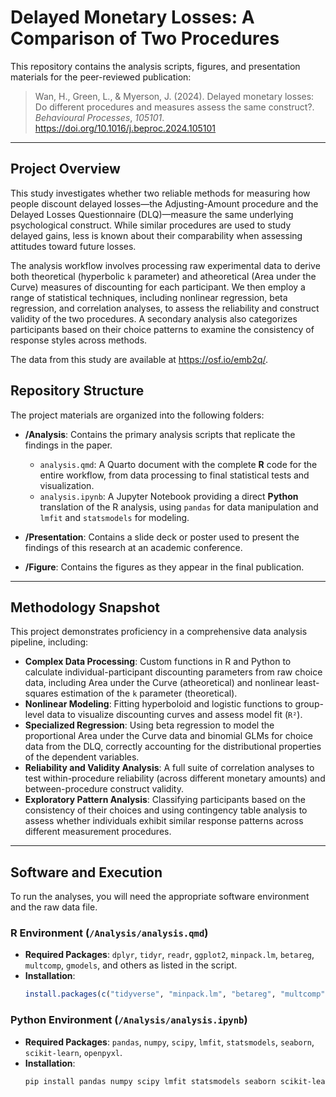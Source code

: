 # Delayed Monetary Losses: A Comparison of Two Procedures

This repository contains the analysis scripts, figures, and presentation materials for the peer-reviewed publication:

> Wan, H., Green, L., & Myerson, J. (2024). Delayed monetary losses: Do different procedures and measures assess the same construct?. *Behavioural Processes*, *105101*. https://doi.org/10.1016/j.beproc.2024.105101

---

## Project Overview

This study investigates whether two reliable methods for measuring how people discount delayed losses—the Adjusting-Amount procedure and the Delayed Losses Questionnaire (DLQ)—measure the same underlying psychological construct. While similar procedures are used to study delayed gains, less is known about their comparability when assessing attitudes toward future losses.

The analysis workflow involves processing raw experimental data to derive both theoretical (hyperbolic `k` parameter) and atheoretical (Area under the Curve) measures of discounting for each participant. We then employ a range of statistical techniques, including nonlinear regression, beta regression, and correlation analyses, to assess the reliability and construct validity of the two procedures. A secondary analysis also categorizes participants based on their choice patterns to examine the consistency of response styles across methods.

The data from this study are available at <https://osf.io/emb2q/>.

## Repository Structure

The project materials are organized into the following folders:

* **/Analysis**: Contains the primary analysis scripts that replicate the findings in the paper.
    * `analysis.qmd`: A Quarto document with the complete **R** code for the entire workflow, from data processing to final statistical tests and visualization.
    * `analysis.ipynb`: A Jupyter Notebook providing a direct **Python** translation of the R analysis, using `pandas` for data manipulation and `lmfit` and `statsmodels` for modeling.

* **/Presentation**: Contains a slide deck or poster used to present the findings of this research at an academic conference.

* **/Figure**: Contains the figures as they appear in the final publication.

---

## Methodology Snapshot

This project demonstrates proficiency in a comprehensive data analysis pipeline, including:

* **Complex Data Processing**: Custom functions in R and Python to calculate individual-participant discounting parameters from raw choice data, including Area under the Curve (atheoretical) and nonlinear least-squares estimation of the `k` parameter (theoretical).
* **Nonlinear Modeling**: Fitting hyperboloid and logistic functions to group-level data to visualize discounting curves and assess model fit (`R²`).
* **Specialized Regression**: Using beta regression to model the proportional Area under the Curve data and binomial GLMs for choice data from the DLQ, correctly accounting for the distributional properties of the dependent variables.
* **Reliability and Validity Analysis**: A full suite of correlation analyses to test within-procedure reliability (across different monetary amounts) and between-procedure construct validity.
* **Exploratory Pattern Analysis**: Classifying participants based on the consistency of their choices and using contingency table analysis to assess whether individuals exhibit similar response patterns across different measurement procedures.

---

## Software and Execution

To run the analyses, you will need the appropriate software environment and the raw data file.

### R Environment (`/Analysis/analysis.qmd`)

* **Required Packages**: `dplyr`, `tidyr`, `readr`, `ggplot2`, `minpack.lm`, `betareg`, `multcomp`, `gmodels`, and others as listed in the script.
* **Installation**:
    ```R
    install.packages(c("tidyverse", "minpack.lm", "betareg", "multcomp", "gmodels", "here", "psych"))
    ```

### Python Environment (`/Analysis/analysis.ipynb`)

* **Required Packages**: `pandas`, `numpy`, `scipy`, `lmfit`, `statsmodels`, `seaborn`, `scikit-learn`, `openpyxl`.
* **Installation**:
    ```bash
    pip install pandas numpy scipy lmfit statsmodels seaborn scikit-learn openpyxl
    ```